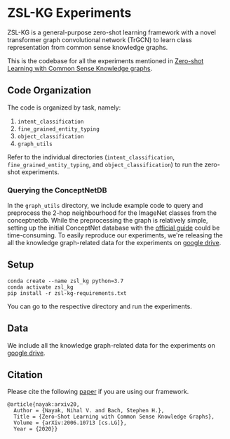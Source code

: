 

# ZSL-KG Experiments
ZSL-KG is a general-purpose zero-shot learning framework with a novel transformer graph convolutional network (TrGCN) to learn class representation from common sense knowledge graphs.

This is the codebase for all the experiments mentioned in [Zero-shot Learning with Common Sense Knowledge graphs](https://arxiv.org/abs/2006.10713).

## Code Organization

The code is organized by task, namely:

1. `intent_classification`
2. `fine_grained_entity_typing`
3. `object_classification`
4. `graph_utils`

Refer to the individual directories (`intent_classification`, `fine_grained_entity_typing`, and `object_classification`) to run the zero-shot experiments.

### Querying the ConceptNetDB
In the `graph_utils` directory, we include example code to query and preprocess the 2-hop neighbourhood for the ImageNet classes from the conceptnetdb.
While the preprocessing the graph is relatively simple, setting up the initial ConceptNet database with the [official guide](https://github.com/commonsense/conceptnet5/wiki/Build-process) could be time-consuming.
To easily reproduce our experiments, we're releasing the all the knowledge graph-related data for the experiments on [google drive](https://drive.google.com/drive/folders/1nPO5QWdbqYzro7P9dxwm5zhA01-QSoh5?usp=sharing).


## Setup
```
conda create --name zsl_kg python=3.7
conda activate zsl_kg
pip install -r zsl-kg-requirements.txt
```
You can go to the respective directory and run the experiments.

## Data
We include all the knowledge graph-related data for the experiments on [google drive](https://drive.google.com/drive/folders/1nPO5QWdbqYzro7P9dxwm5zhA01-QSoh5?usp=sharing).

## Citation
Please cite the following [paper](https://arxiv.org/abs/2006.10713) if you are using our framework.

```
@article{nayak:arxiv20,
  Author = {Nayak, Nihal V. and Bach, Stephen H.},
  Title = {Zero-Shot Learning with Common Sense Knowledge Graphs},
  Volume = {arXiv:2006.10713 [cs.LG]},
  Year = {2020}}
```
